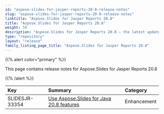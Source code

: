 ```yaml
---
id: "aspose-slides-for-jasper-reports-20-8-release-notes"
slug: "aspose-slides-for-jasper-reports-20-8-release-notes"
linktitle: "Aspose.Slides for Jasper Reports 20.8"
title: "Aspose.Slides for Jasper Reports 20.8"
weight: 50
description: "Aspose.Slides for Jasper Reports 20.8 – the latest updates and fixes."
type: "repository"
layout: "release"
family_listing_page_title: "Aspose.Slides for Jasper Reports 20.8"
---
```


{{% alert color="primary" %}} 

This page contains release notes for Aspose.Slides for Jasper Reports 20.8

{{% /alert %}} 

|**Key**|**Summary**|**Category**|
| :- | :- | :- |
|SLIDESJR-33354|[Use Aspose.Slides for Java 20.8 features](/slides/java/release-notes/2020/aspose-slides-for-java-20-8-release-notes/)|Enhancement|

